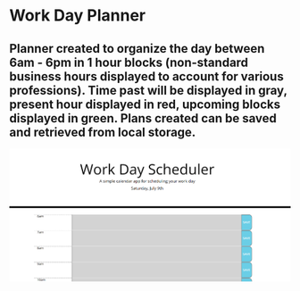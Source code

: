 # Work Day Planner

## Planner created to organize the day between 6am - 6pm in 1 hour blocks (non-standard business hours displayed to account for various professions).  Time past will be displayed in gray, present hour displayed in red, upcoming blocks displayed in green. Plans created can be saved and retrieved from local storage.



![](Images/Screenshot%202022-07-09%20223433.png)